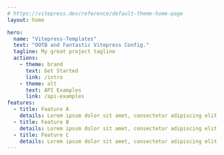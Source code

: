 ```yaml
---
# https://vitepress.dev/reference/default-theme-home-page
layout: home

hero:
  name: "Vitepress-Templates"
  text: "OOTB and Fantastic Vitepress Config."
  tagline: My great project tagline
  actions:
    - theme: brand
      text: Get Started
      link: /intro
    - theme: alt
      text: API Examples
      link: /api-examples
features:
  - title: Feature A
    details: Lorem ipsum dolor sit amet, consectetur adipiscing elit
  - title: Feature B
    details: Lorem ipsum dolor sit amet, consectetur adipiscing elit
  - title: Feature C
    details: Lorem ipsum dolor sit amet, consectetur adipiscing elit
---
```


